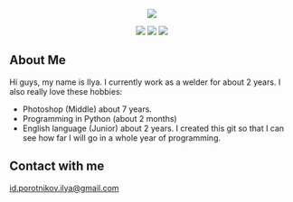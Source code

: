 <p align="center"><a href="#"><img src="https://github.com/nettourist/src/blob/master/gitnet.jpg"></p>

<p align="center">
<a href="#"><img src="https://github.com/nettourist/src/blob/master/DISCORD.png"></a>
<a href="https://vk.com/nettourist"><img src="https://github.com/nettourist/src/blob/master/VK.png"></a>
<a href="https://github.com/nettourist"><img src="https://github.com/nettourist/src/blob/master/GITHUB.png"></a>
</p>

## About Me
Hi guys, my name is Ilya. I currently work as a welder for about 2 years. 
I also really love these hobbies:
- Photoshop (Middle) about 7 years.
- Programming in Python (about 2 months)
- English language (Junior) about 2 years.
I created this git so that I can see how far I will go in a whole year of programming.

## Contact with me
id.porotnikov.ilya@gmail.com
